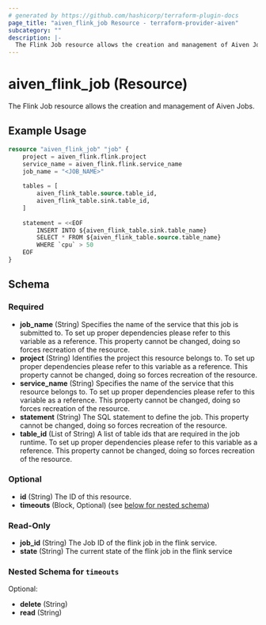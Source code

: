 ```yaml
---
# generated by https://github.com/hashicorp/terraform-plugin-docs
page_title: "aiven_flink_job Resource - terraform-provider-aiven"
subcategory: ""
description: |-
  The Flink Job resource allows the creation and management of Aiven Jobs.
---
```


# aiven_flink_job (Resource)

The Flink Job resource allows the creation and management of Aiven Jobs.

## Example Usage

```terraform
resource "aiven_flink_job" "job" {                                                                  
    project = aiven_flink.flink.project                                                             
    service_name = aiven_flink.flink.service_name                                                   
    job_name = "<JOB_NAME>"                                                                         
                                                                                                    
    tables = [                                                                                      
        aiven_flink_table.source.table_id,                                                          
        aiven_flink_table.sink.table_id,                                                            
    ]                                                                                               
                                                                                                    
    statement = <<EOF                                                                                
        INSERT INTO ${aiven_flink_table.sink.table_name}                                            
        SELECT * FROM ${aiven_flink_table.source.table_name}                                        
        WHERE `cpu` > 50                                                                            
    EOF                                                                                             
}
```

<!-- schema generated by tfplugindocs -->
## Schema

### Required

- **job_name** (String) Specifies the name of the service that this job is submitted to. To set up proper dependencies please refer to this variable as a reference. This property cannot be changed, doing so forces recreation of the resource.
- **project** (String) Identifies the project this resource belongs to. To set up proper dependencies please refer to this variable as a reference. This property cannot be changed, doing so forces recreation of the resource.
- **service_name** (String) Specifies the name of the service that this resource belongs to. To set up proper dependencies please refer to this variable as a reference. This property cannot be changed, doing so forces recreation of the resource.
- **statement** (String) The SQL statement to define the job. This property cannot be changed, doing so forces recreation of the resource.
- **table_id** (List of String) A list of table ids that are required in the job runtime. To set up proper dependencies please refer to this variable as a reference. This property cannot be changed, doing so forces recreation of the resource.

### Optional

- **id** (String) The ID of this resource.
- **timeouts** (Block, Optional) (see [below for nested schema](#nestedblock--timeouts))

### Read-Only

- **job_id** (String) The Job ID of the flink job in the flink service.
- **state** (String) The current state of the flink job in the flink service

<a id="nestedblock--timeouts"></a>
### Nested Schema for `timeouts`

Optional:

- **delete** (String)
- **read** (String)


